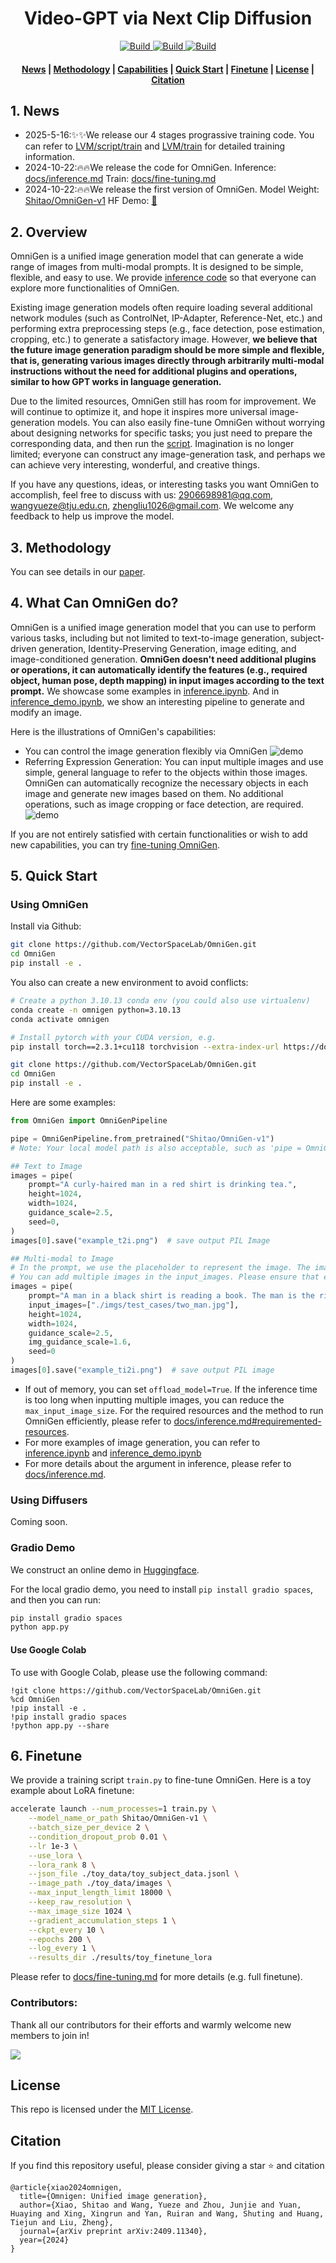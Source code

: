 <h1 align="center">Video-GPT via Next Clip Diffusion</h1>


<p align="center">
    <a href="https://vectorspacelab.github.io/OmniGen/">
        <img alt="Build" src="https://img.shields.io/badge/Project%20Page-OmniGen-yellow">
    </a>
    <a href="https://arxiv.org/abs/2409.11340">
            <img alt="Build" src="https://img.shields.io/badge/arXiv%20paper-2409.11340-b31b1b.svg">
    </a>
    <a href="https://huggingface.co/GrayShine/Video-GPT">
        <img alt="Build" src="https://img.shields.io/badge/HF%20Model-🤗-yellow">
    </a>    
</p>

<h4 align="center">
    <p>
        <a href=#1-news>News</a> |
        <a href=#3-methodology>Methodology</a> |
        <a href=#4-what-can-omnigen-do>Capabilities</a> |
        <a href=#5-quick-start>Quick Start</a> |
        <a href="#6-finetune">Finetune</a> |
        <a href="#license">License</a> |
        <a href="#citation">Citation</a>
    <p>
</h4>



## 1. News
- 2025-5-16:✨✨We release our 4 stages prograssive training code. You can refer to [LVM/script/train](LVM/script/train) and [LVM/train](LVM/train) for detailed training information.
- 2024-10-22:🔥🔥We release the code for OmniGen. Inference: [docs/inference.md](docs/inference.md) Train: [docs/fine-tuning.md](docs/fine-tuning.md) 
- 2024-10-22:🔥🔥We release the first version of OmniGen. Model Weight: [Shitao/OmniGen-v1](https://huggingface.co/Shitao/OmniGen-v1) HF Demo: [🤗](https://huggingface.co/spaces/Shitao/OmniGen)  


## 2. Overview

OmniGen is a unified image generation model that can generate a wide range of images from multi-modal prompts. It is designed to be simple, flexible, and easy to use. We provide [inference code](#5-quick-start) so that everyone can explore more functionalities of OmniGen.

Existing image generation models often require loading several additional network modules (such as ControlNet, IP-Adapter, Reference-Net, etc.) and performing extra preprocessing steps (e.g., face detection, pose estimation, cropping, etc.) to generate a satisfactory image. However, **we believe that the future image generation paradigm should be more simple and flexible, that is, generating various images directly through arbitrarily multi-modal instructions without the need for additional plugins and operations, similar to how GPT works in language generation.** 

Due to the limited resources, OmniGen still has room for improvement. We will continue to optimize it, and hope it inspires more universal image-generation models. You can also easily fine-tune OmniGen without worrying about designing networks for specific tasks; you just need to prepare the corresponding data, and then run the [script](#6-finetune). Imagination is no longer limited; everyone can construct any image-generation task, and perhaps we can achieve very interesting, wonderful, and creative things.

If you have any questions, ideas, or interesting tasks you want OmniGen to accomplish, feel free to discuss with us: 2906698981@qq.com, wangyueze@tju.edu.cn, zhengliu1026@gmail.com. We welcome any feedback to help us improve the model.



## 3. Methodology

You can see details in our [paper](https://arxiv.org/abs/2409.11340). 



## 4. What Can OmniGen do?

OmniGen is a unified image generation model that you can use to perform various tasks, including but not limited to text-to-image generation, subject-driven generation, Identity-Preserving Generation, image editing, and image-conditioned generation. **OmniGen doesn't need additional plugins or operations, it can automatically identify the features (e.g., required object, human pose, depth mapping) in input images according to the text prompt.**
We showcase some examples in [inference.ipynb](inference.ipynb). And in [inference_demo.ipynb](inference_demo.ipynb), we show an interesting pipeline to generate and modify an image.

Here is the illustrations of OmniGen's capabilities: 
- You can control the image generation flexibly via OmniGen
![demo](./imgs/demo_cases.png)
- Referring Expression Generation: You can input multiple images and use simple, general language to refer to the objects within those images. OmniGen can automatically recognize the necessary objects in each image and generate new images based on them. No additional operations, such as image cropping or face detection, are required.
![demo](./imgs/referring.png)

If you are not entirely satisfied with certain functionalities or wish to add new capabilities, you can try [fine-tuning OmniGen](#6-finetune).



## 5. Quick Start


### Using OmniGen
Install via Github:
```bash
git clone https://github.com/VectorSpaceLab/OmniGen.git
cd OmniGen
pip install -e .
```

You also can create a new environment to avoid conflicts:
```bash
# Create a python 3.10.13 conda env (you could also use virtualenv)
conda create -n omnigen python=3.10.13
conda activate omnigen

# Install pytorch with your CUDA version, e.g.
pip install torch==2.3.1+cu118 torchvision --extra-index-url https://download.pytorch.org/whl/cu118

git clone https://github.com/VectorSpaceLab/OmniGen.git
cd OmniGen
pip install -e .
```

Here are some examples:
```python
from OmniGen import OmniGenPipeline

pipe = OmniGenPipeline.from_pretrained("Shitao/OmniGen-v1")  
# Note: Your local model path is also acceptable, such as 'pipe = OmniGenPipeline.from_pretrained(your_local_model_path)', where all files in your_local_model_path should be organized as https://huggingface.co/Shitao/OmniGen-v1/tree/main

## Text to Image
images = pipe(
    prompt="A curly-haired man in a red shirt is drinking tea.", 
    height=1024, 
    width=1024, 
    guidance_scale=2.5,
    seed=0,
)
images[0].save("example_t2i.png")  # save output PIL Image

## Multi-modal to Image
# In the prompt, we use the placeholder to represent the image. The image placeholder should be in the format of <img><|image_*|></img>
# You can add multiple images in the input_images. Please ensure that each image has its placeholder. For example, for the list input_images [img1_path, img2_path], the prompt needs to have two placeholders: <img><|image_1|></img>, <img><|image_2|></img>.
images = pipe(
    prompt="A man in a black shirt is reading a book. The man is the right man in <img><|image_1|></img>.",
    input_images=["./imgs/test_cases/two_man.jpg"],
    height=1024, 
    width=1024,
    guidance_scale=2.5, 
    img_guidance_scale=1.6,
    seed=0
)
images[0].save("example_ti2i.png")  # save output PIL image
```
- If out of memory, you can set `offload_model=True`. If the inference time is too long when inputting multiple images, you can reduce the `max_input_image_size`.  For the required resources and the method to run OmniGen efficiently, please refer to [docs/inference.md#requiremented-resources](docs/inference.md#requiremented-resources).
- For more examples of image generation, you can refer to [inference.ipynb](inference.ipynb) and [inference_demo.ipynb](inference_demo.ipynb)
- For more details about the argument in inference, please refer to [docs/inference.md](docs/inference.md). 


### Using Diffusers

Coming soon.


### Gradio Demo

We construct an online demo in [Huggingface](https://huggingface.co/spaces/Shitao/OmniGen).

For the local gradio demo, you need to install `pip install gradio spaces`, and then you can run:
```python
pip install gradio spaces
python app.py
```

#### Use Google Colab
To use with Google Colab, please use the following command:

```
!git clone https://github.com/VectorSpaceLab/OmniGen.git
%cd OmniGen
!pip install -e .
!pip install gradio spaces
!python app.py --share
```

## 6. Finetune
We provide a training script `train.py` to fine-tune OmniGen. 
Here is a toy example about LoRA finetune:
```bash
accelerate launch --num_processes=1 train.py \
    --model_name_or_path Shitao/OmniGen-v1 \
    --batch_size_per_device 2 \
    --condition_dropout_prob 0.01 \
    --lr 1e-3 \
    --use_lora \
    --lora_rank 8 \
    --json_file ./toy_data/toy_subject_data.jsonl \
    --image_path ./toy_data/images \
    --max_input_length_limit 18000 \
    --keep_raw_resolution \
    --max_image_size 1024 \
    --gradient_accumulation_steps 1 \
    --ckpt_every 10 \
    --epochs 200 \
    --log_every 1 \
    --results_dir ./results/toy_finetune_lora
```

Please refer to [docs/fine-tuning.md](docs/fine-tuning.md) for more details (e.g. full finetune).

### Contributors:
Thank all our contributors for their efforts and warmly welcome new members to join in!

<a href="https://github.com/VectorSpaceLab/OmniGen/graphs/contributors">
  <img src="https://contrib.rocks/image?repo=VectorSpaceLab/OmniGen" />
</a>

## License
This repo is licensed under the [MIT License](LICENSE). 


## Citation
If you find this repository useful, please consider giving a star ⭐ and citation
```
@article{xiao2024omnigen,
  title={Omnigen: Unified image generation},
  author={Xiao, Shitao and Wang, Yueze and Zhou, Junjie and Yuan, Huaying and Xing, Xingrun and Yan, Ruiran and Wang, Shuting and Huang, Tiejun and Liu, Zheng},
  journal={arXiv preprint arXiv:2409.11340},
  year={2024}
}
```





